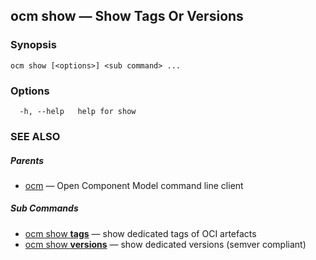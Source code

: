 ## ocm show &mdash; Show Tags Or Versions

### Synopsis

```
ocm show [<options>] <sub command> ...
```

### Options

```
  -h, --help   help for show
```

### SEE ALSO

##### Parents

* [ocm](ocm.md)	 &mdash; Open Component Model command line client


##### Sub Commands

* [ocm show <b>tags</b>](ocm_show_tags.md)	 &mdash; show dedicated tags of OCI artefacts
* [ocm show <b>versions</b>](ocm_show_versions.md)	 &mdash; show dedicated versions (semver compliant)

